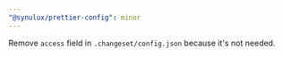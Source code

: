 ```yaml
---
"@synulux/prettier-config": minor
---
```


Remove `access` field in `.changeset/config.json` because it's not needed.
